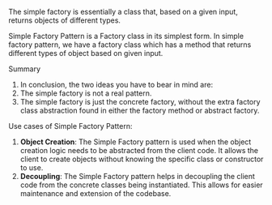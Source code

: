 The simple factory is essentially a class that, based on a given input, returns objects of different types.

Simple Factory Pattern is a Factory class in its simplest form. In simple factory pattern, we have a factory class which has a method that returns different types of object based on given input.


Summary
1. In conclusion, the two ideas you have to bear in mind are:
2. The simple factory is not a real pattern.
3. The simple factory is just the concrete factory, without the extra factory class abstraction found in either the factory method or abstract factory.

Use cases of Simple Factory Pattern:
1. **Object Creation**: The Simple Factory pattern is used when the object creation logic needs to be abstracted from the client code. It allows the client to create objects without knowing the specific class or constructor to use.
2. **Decoupling**: The Simple Factory pattern helps in decoupling the client code from the concrete classes being instantiated. This allows for easier maintenance and extension of the codebase.

